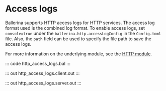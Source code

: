 # Access logs

Ballerina supports HTTP access logs for HTTP services. The access log format used is the combined log format.
To enable access logs, set `console=true` under the `ballerina.http.accessLogConfig` in the `Config.toml` file.
Also, the `path` field can be used to specify the file path to save the access logs.

For more information on the underlying module,
see the [HTTP module](https://lib.ballerina.io/ballerina/http/latest/).

::: code http_access_logs.bal :::

::: out http_access_logs.client.out :::

::: out http_access_logs.server.out :::
